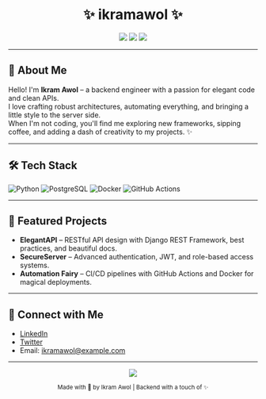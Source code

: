 
<h1 align="center">✨ ikramawol ✨</h1>

<p align="center">
  <img src="https://img.shields.io/badge/Backend%20Developer-8A2BE2?style=for-the-badge&logo=server&logoColor=white" />
  <img src="https://img.shields.io/badge/Aesthetic%20Coding-FFC0CB?style=for-the-badge&logo=paintpalette&logoColor=white" />
  <img src="https://img.shields.io/badge/GitHub%20Profile-F5F5F5?style=for-the-badge&logo=github&logoColor=8A2BE2" />
</p>

---

## 🧁 About Me

Hello! I'm **Ikram Awol** – a backend engineer with a passion for elegant code and clean APIs.  
I love crafting robust architectures, automating everything, and bringing a little style to the server side.  
When I'm not coding, you'll find me exploring new frameworks, sipping coffee, and adding a dash of creativity to my projects. ✨

---

## 🛠️ Tech Stack

![Python](https://img.shields.io/badge/Python-8A2BE2?style=flat-square&logo=python&logoColor=white)
![PostgreSQL](https://img.shields.io/badge/Postgres-8A2BE2?style=flat-square&logo=postgresql&logoColor=white)
![Docker](https://img.shields.io/badge/Docker-F5F5F5?style=flat-square&logo=docker&logoColor=8A2BE2)
![GitHub Actions](https://img.shields.io/badge/GitHub%20Actions-FFC0CB?style=flat-square&logo=github-actions&logoColor=white)

---

## 🌸 Featured Projects

- **ElegantAPI** – RESTful API design with Django REST Framework, best practices, and beautiful docs.
- **SecureServer** – Advanced authentication, JWT, and role-based access systems.
- **Automation Fairy** – CI/CD pipelines with GitHub Actions and Docker for magical deployments.

---

## 💬 Connect with Me

- [LinkedIn](https://www.linkedin.com/in/ikramawol)  
- [Twitter](https://twitter.com/ikramawol)  
- Email: ikramawol@example.com

---

<p align="center">
  <img src="https://img.shields.io/badge/Code%20with%20Elegance-FFC0CB?style=for-the-badge&logo=code&logoColor=8A2BE2" />
</p>

<p align="center">
  <sub>Made with 💖 by Ikram Awol | Backend with a touch of ✨</sub>
</p>
